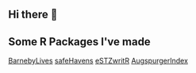 ## Hi there 👋

## Some R Packages I've made
[BarnebyLives](https://sagesteppe.github.io/BarnebyLives/)
[safeHavens](https://sagesteppe.github.io/safeHavens/)
[eSTZwritR](https://github.com/sagesteppe/eSTZwritR)
[AugspurgerIndex](https://github.com/sagesteppe/AugspurgerIndex)

<!--
**sagesteppe/sagesteppe** is a ✨ _special_ ✨ repository because its `README.md` (this file) appears on your GitHub profile.

Here are some ideas to get you started:

- 🔭 I’m currently working on ...
- 🌱 I’m currently learning ...
- 👯 I’m looking to collaborate on ...
- 🤔 I’m looking for help with ...
- 💬 Ask me about ...
- 📫 How to reach me: ...
- 😄 Pronouns: ...
- ⚡ Fun fact: ...
-->
